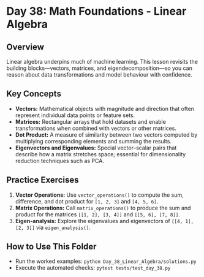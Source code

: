 # Day 38: Math Foundations - Linear Algebra

## Overview
Linear algebra underpins much of machine learning. This lesson revisits the building blocks—vectors, matrices, and eigendecomposition—so you can reason about data transformations and model behaviour with confidence.

## Key Concepts
- **Vectors:** Mathematical objects with magnitude and direction that often represent individual data points or feature sets.
- **Matrices:** Rectangular arrays that hold datasets and enable transformations when combined with vectors or other matrices.
- **Dot Product:** A measure of similarity between two vectors computed by multiplying corresponding elements and summing the results.
- **Eigenvectors and Eigenvalues:** Special vector–scalar pairs that describe how a matrix stretches space; essential for dimensionality reduction techniques such as PCA.

## Practice Exercises
1. **Vector Operations:** Use `vector_operations()` to compute the sum, difference, and dot product for `[1, 2, 3]` and `[4, 5, 6]`.
2. **Matrix Operations:** Call `matrix_operations()` to produce the sum and product for the matrices `[[1, 2], [3, 4]]` and `[[5, 6], [7, 8]]`.
3. **Eigen-analysis:** Explore the eigenvalues and eigenvectors of `[[4, 1], [2, 3]]` via `eigen_analysis()`.

## How to Use This Folder
- Run the worked examples: `python Day_38_Linear_Algebra/solutions.py`
- Execute the automated checks: `pytest tests/test_day_38.py`